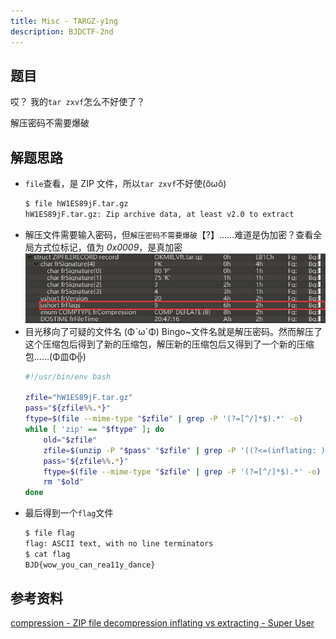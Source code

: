 ```yaml
---
title: Misc - TARGZ-y1ng
description: BJDCTF-2nd
---
```


## 题目

哎？ 我的`tar zxvf`怎么不好使了？

解压密码不需要爆破

## 解题思路

- `file`查看，是 ZIP 文件，所以`tar zxvf`不好使(ŏωŏ)
    ```bash
    $ file hW1ES89jF.tar.gz
    hW1ES89jF.tar.gz: Zip archive data, at least v2.0 to extract
    ```
- 解压文件需要输入密码，但`解压密码不需要爆破`【?】……难道是伪加密？查看全局方式位标记，值为 *0x0009*，是真加密<br>
![010Editor - frFlags](img/targz_y1ng01.jpg)
- 目光移向了可疑的文件名 (ΦˋωˊΦ) Bingo~文件名就是解压密码。然而解压了这个压缩包后得到了新的压缩包，解压新的压缩包后又得到了一个新的压缩包……(Φ皿Φ╬)
    ```bash
    #!/usr/bin/env bash

    zfile="hW1ES89jF.tar.gz"
    pass="${zfile%%.*}"
    ftype=$(file --mime-type "$zfile" | grep -P '(?=[^/]*$).*' -o)
    while [ 'zip' == "$ftype" ]; do
        old="$zfile"
        zfile=$(unzip -P "$pass" "$zfile" | grep -P '((?<=(inflating: ))|(?<=(extracting: )))(.*)\b' -o)
        pass="${zfile%%.*}"
        ftype=$(file --mime-type "$zfile" | grep -P '(?=[^/]*$).*' -o)
        rm "$old"
    done
    ```
- 最后得到一个`flag`文件
    ```bash
    $ file flag
    flag: ASCII text, with no line terminators
    $ cat flag
    BJD{wow_you_can_rea11y_dance}
    ```

## 参考资料

[compression - ZIP file decompression inflating vs extracting - Super User](https://superuser.com/questions/211291/zip-file-decompression-inflating-vs-extracting)